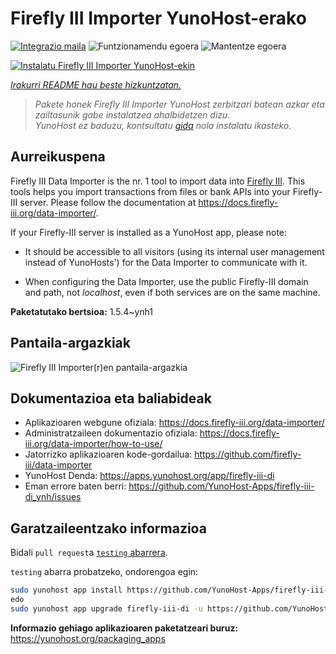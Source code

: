 <!--
Ohart ongi: README hau automatikoki sortu da <https://github.com/YunoHost/apps/tree/master/tools/readme_generator>ri esker
EZ editatu eskuz.
-->

# Firefly III Importer YunoHost-erako

[![Integrazio maila](https://dash.yunohost.org/integration/firefly-iii-di.svg)](https://ci-apps.yunohost.org/ci/apps/firefly-iii-di/) ![Funtzionamendu egoera](https://ci-apps.yunohost.org/ci/badges/firefly-iii-di.status.svg) ![Mantentze egoera](https://ci-apps.yunohost.org/ci/badges/firefly-iii-di.maintain.svg)

[![Instalatu Firefly III Importer YunoHost-ekin](https://install-app.yunohost.org/install-with-yunohost.svg)](https://install-app.yunohost.org/?app=firefly-iii-di)

*[Irakurri README hau beste hizkuntzatan.](./ALL_README.md)*

> *Pakete honek Firefly III Importer YunoHost zerbitzari batean azkar eta zailtasunik gabe instalatzea ahalbidetzen dizu.*  
> *YunoHost ez baduzu, kontsultatu [gida](https://yunohost.org/install) nola instalatu ikasteko.*

## Aurreikuspena

Firefly III Data Importer is the nr. 1 tool to import data into [Firefly III](https://www.firefly-iii.org/). This tools helps you import transactions from files or bank APIs into your
Firefly-III server. Please follow the documentation at https://docs.firefly-iii.org/data-importer/.

If your Firefly-III server is installed as a YunoHost app, please note:

- It should be accessible to all visitors (using its internal user management instead of YunoHosts') for the Data Importer to communicate with it.

- When configuring the Data Importer, use the public Firefly-III domain and path, not *localhost*, even if both services are on the same machine.


**Paketatutako bertsioa:** 1.5.4~ynh1

## Pantaila-argazkiak

![Firefly III Importer(r)en pantaila-argazkia](./doc/screenshots/firefly-iii-di-start-screen.png)

## Dokumentazioa eta baliabideak

- Aplikazioaren webgune ofiziala: <https://docs.firefly-iii.org/data-importer/>
- Administratzaileen dokumentazio ofiziala: <https://docs.firefly-iii.org/data-importer/how-to-use/>
- Jatorrizko aplikazioaren kode-gordailua: <https://github.com/firefly-iii/data-importer>
- YunoHost Denda: <https://apps.yunohost.org/app/firefly-iii-di>
- Eman errore baten berri: <https://github.com/YunoHost-Apps/firefly-iii-di_ynh/issues>

## Garatzaileentzako informazioa

Bidali `pull request`a [`testing` abarrera](https://github.com/YunoHost-Apps/firefly-iii-di_ynh/tree/testing).

`testing` abarra probatzeko, ondorengoa egin:

```bash
sudo yunohost app install https://github.com/YunoHost-Apps/firefly-iii-di_ynh/tree/testing --debug
edo
sudo yunohost app upgrade firefly-iii-di -u https://github.com/YunoHost-Apps/firefly-iii-di_ynh/tree/testing --debug
```

**Informazio gehiago aplikazioaren paketatzeari buruz:** <https://yunohost.org/packaging_apps>

